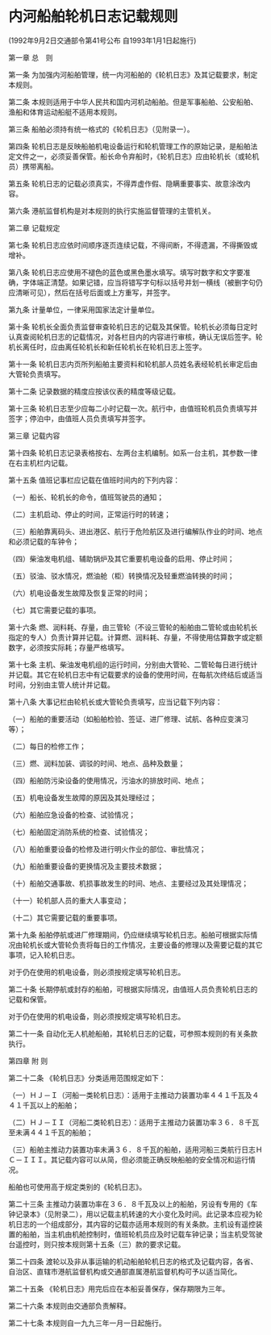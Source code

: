 # 内河船舶轮机日志记载规则

(1992年9月2日交通部令第41号公布 自1993年1月1日起施行)


第一章 总  则



第一条 为加强内河船舶管理，统一内河船舶的《轮机日志》及其记载要求，制定本规则。

第二条 本规则适用于中华人民共和国内河机动船舶。但是军事船舶、公安船舶、渔船和体育运动船艇不适用本规则。

第三条 船舶必须持有统一格式的《轮机日志》（见附录一）。

第四条 轮机日志是反映船舶机电设备运行和轮机管理工作的原始记录，是船舶法定文件之一，必须妥善保管。船长命令弃船时，《轮机日志》应由轮机长（或轮机员）携带离船。

第五条 轮机日志的记载必须真实，不得弄虚作假、隐瞒重要事实、故意涂改内容。

第六条 港航监督机构是对本规则的执行实施监督管理的主管机关。



第二章 记载规定



第七条 轮机日志应依时间顺序逐页连续记载，不得间断，不得遗漏，不得撕毁或增补。

第八条 轮机日志应使用不褪色的蓝色或黑色墨水填写。填写时数字和文字要准确，字体端正清楚。如果记错，应当将错写字句标以括号并划一横线（被删字句仍应清晰可见），然后在括号后面或上方重写，并签字。

第九条 计量单位，一律采用国家法定计量单位。

第十条 轮机长全面负责监督审查轮机日志的记载及其保管。轮机长必须每日定时认真查阅轮机日志的记载情况，对各栏目内的内容进行审核，确认无误后签字。轮机长离任时，应由离任轮机长和新任轮机长在轮机日志上签字。

第十一条 轮机日志内页所列船舶主要资料和轮机部人员姓名表经轮机长审定后由大管轮负责填写。

第十二条 记录数据的精度应按该仪表的精度等级记载。

第十三条 轮机日志至少应每二小时记载一次。航行中，由值班轮机员负责填写并签字；停泊中，由值班人员负责填写并签字。



第三章 记载内容



第十四条 轮机日志记录表格按右、左两台主机编制。如系一台主机，其参数一律在右主机栏内记载。

第十五条 值班记事栏应记载在值班时间内的下列内容：

（一）船长、轮机长的命令，值班驾驶员的通知；

（二）主机启动、停止的时间，正常运行时的转速；

（三）船舶靠离码头、进出港区、航行于危险航区及进行编解队作业的时间、地点和必须记载的车钟令；

（四）柴油发电机组、辅助锅炉及其它重要机电设备的启用、停止时间；

（五）驳油、驳水情况，燃油舱（柜）转换情况及轻重燃油转换的时间；

（六）机电设备发生故障及恢复正常的时间；

（七）其它需要记载的事项。

第十六条 燃、润料耗、存量，由三管轮（不设三管轮的船舶由二管轮或由轮机长指定的专人）负责计算并记载。计算燃、润料耗、存量，不得使用估算数字或定额数字，必须按实际耗；存量严格填写。

第十七条 主机、柴油发电机组的运行时间，分别由大管轮、二管轮每日进行统计并记载。其它在轮机日志中有记载要求的设备的使用时间，在每航次终结后或适当时间，分别由主管人统计并记载。

第十八条 大事记栏由轮机长或大管轮负责填写，应当记载下列内容：

（一）船舶的重要活动（如船舶检验、签证、进厂修理、试航、各种应变演习等）；

（二）每日的检修工作；

（三）燃、润料加装、调驳的时间、地点、品种及数量；

（四）船舶防污染设备的使用情况，污油水的排放时间、地点；

（五）机电设备发生故障的原因及其处理经过；

（六）船舶应急设备的检查、试验情况；

（七）船舶固定消防系统的检查、试验情况；

（八）船舶重要设备的检修及进行明火作业的部位、审批情况；

（九）船舶重要设备的更换情况及主要技术数据；

（十）船舶交通事故、机损事故发生的时间、地点、主要经过及其处理情况；

（十一）轮机部人员的重大人事变动；

（十二）其它需要记载的重要事项。

第十九条 船舶停航或进厂修理期间，仍应继续填写轮机日志。船舶可根据实际情况由轮机长或大管轮负责将每日的工作情况，主要设备的修理以及需要记载的其它事项，记入轮机日志。

对于仍在使用的机电设备，则必须按规定填写轮机日志。

第二十条 长期停航或封存的船舶，可根据实际情况，由值班人员负责轮机日志的记载和保管。

对于仍在使用的机电设备，则必须按规定填写轮机日志。

第二十一条 自动化无人机舱船舶，其轮机日志的记载，可参照本规则的有关条款执行。



第四章 附 则



第二十二条 《轮机日志》分类适用范围规定如下：

（一）ＨＪ－Ｉ（河船一类轮机日志）：适用于主推动力装置功率４４１千瓦及４４１千瓦以上的船舶；

（二）ＨＪ－ＩＩ（河船二类轮机日志）：适用于主推动力装置功率３６．８千瓦至未满４４１千瓦的船舶；

（三）船舶主推动力装置功率未满３６．８千瓦的船舶，适用河船三类航行日志ＨＣ－ＩＩＩ。其记载内容可以从简，但必须能正确反映船舶的安全情况和运行情况。

船舶也可使用高于规定类别的《轮机日志》。

第二十三条 主推动力装置功率在３６．８千瓦及以上的船舶，另设有专用的《车钟记录本》（见附录二），用以记载主机转速的大小变化及时间。此记录本应视为轮机日志的一个组成部分，其内容的记载亦适用本规则的有关条款。主机设有遥控装置的船舶，当主机由机舱控制时，值班轮机员应及时记载车钟记录；当主机受驾驶台遥控时，则只按本规则第十五条（三）款的要求记载。

第二十四条 渡轮以及非从事运输的机动船舶轮机日志的格式及记载内容，各省、自治区、直辖市港航监督机构或交通部直属港航监督机构可予以适当简化。

第二十五条 《轮机日志》用完后应在本船妥善保存，保存期限为三年。

第二十六条 本规则由交通部负责解释。

第二十七条 本规则自一九九三年一月一日起施行。